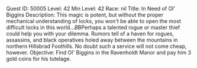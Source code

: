 Quest ID: 50005
Level: 42
Min Level: 42
Race: nil
Title: In Need of Ol' Biggins
Description: This magic is potent, but without the proper mechanical understanding of locks, you won't be able to open the most difficult locks in this world...$B$BPerhaps a talented rogue or master thief could help you with your dilemma. Rumors tell of a haven for rogues, assassins, and black operatives holed away between the mountains in northern Hillsbrad Foothills. No doubt such a service will not come cheap, however.
Objective: Find Ol' Biggins in the Ravenholdt Manor and pay him 3 gold coins for his tutelage.
